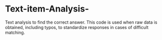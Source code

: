 # Text-item-Analysis-
Text analysis to find the correct answer. This code is used when raw data is obtained, including typos, to standardize responses in cases of difficult matching.
